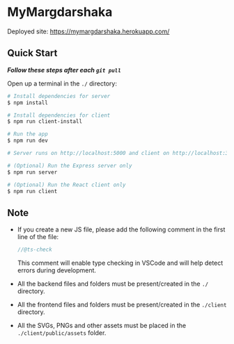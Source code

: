# MyMargdarshaka

Deployed site: https://mymargdarshaka.herokuapp.com/

## Quick Start

**_Follow these steps after each `git pull`_**

Open up a terminal in the `./` directory:

```bash
# Install dependencies for server
$ npm install

# Install dependencies for client
$ npm run client-install

# Run the app
$ npm run dev

# Server runs on http://localhost:5000 and client on http://localhost:3000

# (Optional) Run the Express server only
$ npm run server

# (Optional) Run the React client only
$ npm run client
```

## Note

-   If you create a new JS file, please add the following comment in the first line of the file:

    ```js
    //@ts-check
    ```

    This comment will enable type checking in VSCode and will help detect errors during development.

-   All the backend files and folders must be present/created in the `./` directory.
-   All the frontend files and folders must be present/created in the `./client` directory.
-   All the SVGs, PNGs and other assets must be placed in the `./client/public/assets` folder.
